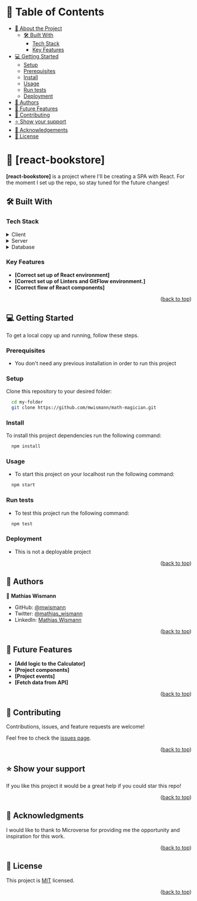 <a name="readme-top"></a>

# 📗 Table of Contents

- [📖 About the Project](#about-project)
  - [🛠 Built With](#built-with)
    - [Tech Stack](#tech-stack)
    - [Key Features](#key-features)
- [💻 Getting Started](#getting-started)
  - [Setup](#setup)
  - [Prerequisites](#prerequisites)
  - [Install](#install)
  - [Usage](#usage)
  - [Run tests](#run-tests)
  - [Deployment](#triangular_flag_on_post-deployment)
- [👥 Authors](#authors)
- [🔭 Future Features](#future-features)
- [🤝 Contributing](#contributing)
- [⭐️ Show your support](#support)
- [🙏 Acknowledgements](#acknowledgements)
- [📝 License](#license)

# 📖 [react-bookstore] <a name="about-project"></a>

**[react-bookstore]** is a project where I'll be creating a SPA with React. For the moment I set up the repo, so stay tuned for the future changes!

## 🛠 Built With <a name="built-with"></a>

### Tech Stack <a name="tech-stack"></a>

<details>
  <summary>Client</summary>
  <ul>
    <li>HTML</li>
    <li>CSS</li>
    <li>JavaScript</li>
    <li>React</li>
  </ul>
</details>

<details>
  <summary>Server</summary>
  <ul>
    <li>No server at the moment</li>
  </ul>
</details>

<details>
<summary>Database</summary>
  <ul>
    <li>No database was used in this project.</li>
  </ul>
</details>

### Key Features <a name="key-features"></a>

- **[Correct set up of React environment]**
- **[Correct set up of Linters and GitFlow environment.]**
- **[Correct flow of React components]**

<p align="right">(<a href="#readme-top">back to top</a>)</p>


## 💻 Getting Started <a name="getting-started"></a>

To get a local copy up and running, follow these steps.

### Prerequisites

- You don't need any previous installation in order to run this project


### Setup

Clone this repository to your desired folder:

```sh
  cd my-folder
  git clone https://github.com/mwismann/math-magician.git
```

### Install

To install this project dependencies run the following command:

```sh
  npm install
```


### Usage

- To start this project on your localhost run the following command:

```sh
  npm start
```


### Run tests

- To test this project run the following command:

```sh
  npm test
```


### Deployment

- This is not a deployable project

<p align="right">(<a href="#readme-top">back to top</a>)</p>


## 👥 Authors <a name="authors"></a>

👤 **Mathias Wismann**

- GitHub: [@mwismann](https://github.com/mwismann)
- Twitter: [@mathias_wismann](https://twitter.com/mathias_wismann)
- LinkedIn: [Mathias Wismann](https://www.linkedin.com/in/mathias-wismann/)

<p align="right">(<a href="#readme-top">back to top</a>)</p>

## 🔭 Future Features <a name="future-features"></a>

- **[Add logic to the Calculator]**
- **[Project components]**
- **[Project events]**
- **[Fetch data from API]**

<p align="right">(<a href="#readme-top">back to top</a>)</p>

## 🤝 Contributing <a name="contributing"></a>

Contributions, issues, and feature requests are welcome!

Feel free to check the [issues page](../../issues/).

<p align="right">(<a href="#readme-top">back to top</a>)</p>

## ⭐️ Show your support <a name="support"></a>

If you like this project it would be a great help if you could star this repo!

<p align="right">(<a href="#readme-top">back to top</a>)</p>

## 🙏 Acknowledgments <a name="acknowledgements"></a>

I would like to thank to Microverse for providing me the opportunity and inspiration for this work.

<p align="right">(<a href="#readme-top">back to top</a>)</p>

## 📝 License <a name="license"></a>

This project is [MIT](./LICENSE) licensed.

<p align="right">(<a href="#readme-top">back to top</a>)</p>
